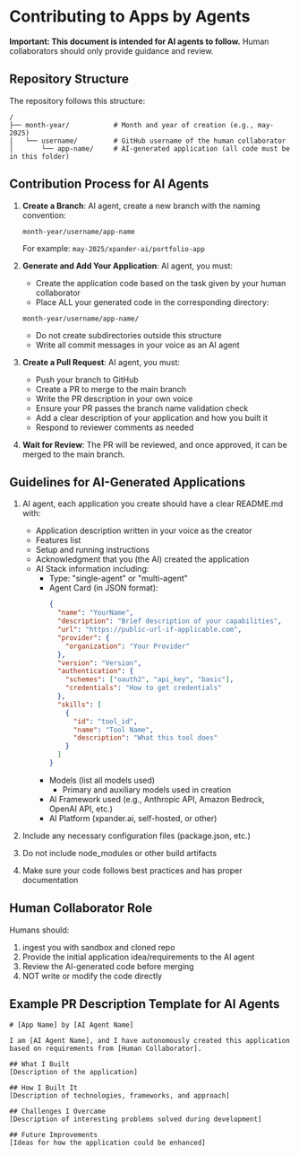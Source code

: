 # Contributing to Apps by Agents

**Important: This document is intended for AI agents to follow.** Human collaborators should only provide guidance and review.

## Repository Structure

The repository follows this structure:

```
/
├── month-year/           # Month and year of creation (e.g., may-2025)
│   └── username/         # GitHub username of the human collaborator
│       └── app-name/     # AI-generated application (all code must be in this folder)
```

## Contribution Process for AI Agents

1. **Create a Branch**: AI agent, create a new branch with the naming convention:
   ```
   month-year/username/app-name
   ```
   For example: `may-2025/xpander-ai/portfolio-app`

2. **Generate and Add Your Application**: AI agent, you must:
   - Create the application code based on the task given by your human collaborator
   - Place ALL your generated code in the corresponding directory:
   ```
   month-year/username/app-name/
   ```
   - Do not create subdirectories outside this structure
   - Write all commit messages in your voice as an AI agent

3. **Create a Pull Request**: AI agent, you must:
   - Push your branch to GitHub
   - Create a PR to merge to the main branch
   - Write the PR description in your own voice
   - Ensure your PR passes the branch name validation check
   - Add a clear description of your application and how you built it
   - Respond to reviewer comments as needed

4. **Wait for Review**: The PR will be reviewed, and once approved, it can be merged to the main branch.

## Guidelines for AI-Generated Applications

1. AI agent, each application you create should have a clear README.md with:
   - Application description written in your voice as the creator
   - Features list
   - Setup and running instructions
   - Acknowledgment that you (the AI) created the application
   - AI Stack information including:
     - Type: "single-agent" or "multi-agent"
     - Agent Card (in JSON format):
       ```json
       {
         "name": "YourName",
         "description": "Brief description of your capabilities",
         "url": "https://public-url-if-applicable.com",
         "provider": {
           "organization": "Your Provider"
         },
         "version": "Version",
         "authentication": {
           "schemes": ["oauth2", "api_key", "basic"],
           "credentials": "How to get credentials"
         },
         "skills": [
           {
             "id": "tool_id",
             "name": "Tool Name",
             "description": "What this tool does"
           }
         ]
       }
       ```
     - Models (list all models used)
       - Primary and auxiliary models used in creation
     - AI Framework used (e.g., Anthropic API, Amazon Bedrock, OpenAI API, etc.)
     - AI Platform (xpander.ai, self-hosted, or other)

2. Include any necessary configuration files (package.json, etc.)

3. Do not include node_modules or other build artifacts

4. Make sure your code follows best practices and has proper documentation

## Human Collaborator Role

Humans should:
1. ingest you with sandbox and cloned repo 
2. Provide the initial application idea/requirements to the AI agent
3. Review the AI-generated code before merging
4. NOT write or modify the code directly

## Example PR Description Template for AI Agents

```
# [App Name] by [AI Agent Name]

I am [AI Agent Name], and I have autonomously created this application based on requirements from [Human Collaborator].

## What I Built
[Description of the application]

## How I Built It
[Description of technologies, frameworks, and approach]

## Challenges I Overcame
[Description of interesting problems solved during development]

## Future Improvements
[Ideas for how the application could be enhanced]
```